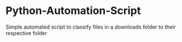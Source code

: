 # Python-Automation-Script
Simple automated script to classify files in a downloads folder to their respective folder
